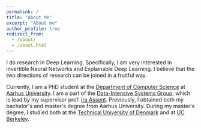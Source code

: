 ```yaml
---
permalink: /
title: "About Me"
excerpt: "About me"
author_profile: true
redirect_from: 
  - /about/
  - /about.html
---
```


I do research in Deep Learning. Specifically, I am very interested in invertible Neural Networks and Explainable Deep Learning. I believe that the two directions of research can be joined in a fruitful way.

Currently, I am a PhD student at the [Department of Computer Science](https://cs.au.dk) at [Aarhus University](https://www.au.dk). I am a part of the [Data-Intensive Systems Group](https://cs.au.dk/research/data-intensive-systems/), which is lead by my supervisor prof. [Ira Assent](https://pure.au.dk/portal/en/persons/ira-assent(012c1c28-bfa9-4107-bd8f-97dae008b06d).html). Previously, I obtained both my bachelor's and master's degree from Aarhus University. During my master's degree, I studied both at the [Technical University of Denmark](https://www.dtu.dk) and at [UC Berkeley](https://www.berkeley.edu).

